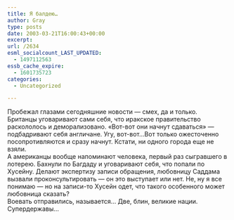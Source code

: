 ```yaml
---
title: Я балдею…
author: Gray
type: posts
date: 2003-03-21T16:00:43+00:00
excerpt:
url: /2634
esml_socialcount_LAST_UPDATED:
  - 1497112563
essb_cache_expire:
  - 1601735723
categories:
  - Uncategorized

---
```








Пробежал глазами сегодняшние новости &#8212; смех, да и только.  
Британцы уговаривают сами себя, что иракское правительство раскололось и деморализовано. &#171;Вот-вот они начнут сдаваться&#187; &#8212; подбадривают себя англичане. Угу, вот-вот&#8230;Вот только ожесточенно посопротивляются и сразу начнут. Кстати, ни одного города еще не взяли.  
А американцы вообще напоминают человека, первый раз сыгравшего в лотерею. Бахнули по Багдаду и уговаривают себя, что попали по Хусейну. Делают экспертизу записи обращения, любовницу Саддама вызвали проконсультировать &#8212; он это выступает или нет. Не, ну я все понимаю &#8212; но на записи-то Хусейн одет, что такого особенного может любовница сказать?  
Воевать отправились, называется&#8230; Две, блин, великие нации. Супердержавы&#8230;